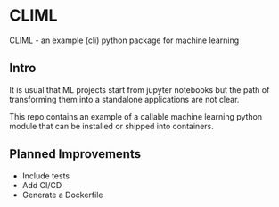 # CLIML

CLIML - an example (cli) python package for machine learning


## Intro

It is usual that ML projects start from jupyter notebooks but the path of
transforming them into a standalone applications are not clear.

This repo contains an example of a callable machine learning python module
that can be installed or shipped into containers.


## Planned Improvements

- Include tests
- Add CI/CD
- Generate a Dockerfile
